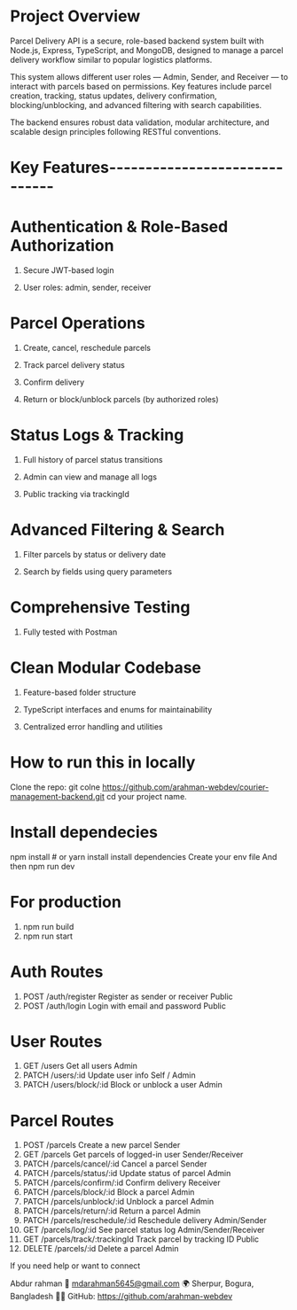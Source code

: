 # Project Overview

Parcel Delivery API is a secure, role-based backend system built with Node.js, Express, TypeScript, and MongoDB, designed to manage a parcel delivery workflow similar to popular logistics platforms.

This system allows different user roles — Admin, Sender, and Receiver — to interact with parcels based on permissions. Key features include parcel creation, tracking, status updates, delivery confirmation, blocking/unblocking, and advanced filtering with search capabilities.

The backend ensures robust data validation, modular architecture, and scalable design principles following RESTful conventions.

# Key Features------------------------------

# Authentication & Role-Based Authorization

1. Secure JWT-based login

2. User roles: admin, sender, receiver

# Parcel Operations

1. Create, cancel, reschedule parcels

2. Track parcel delivery status

3. Confirm delivery

4. Return or block/unblock parcels (by authorized roles)

# Status Logs & Tracking

1. Full history of parcel status transitions

2. Admin can view and manage all logs

3. Public tracking via trackingId

# Advanced Filtering & Search

1. Filter parcels by status or delivery date

2. Search by fields using query parameters

# Comprehensive Testing

1. Fully tested with Postman



# Clean Modular Codebase

1. Feature-based folder structure

2. TypeScript interfaces and enums for maintainability

3. Centralized error handling and utilities

# How to run this in locally
Clone the repo: git colne https://github.com/arahman-webdev/courier-management-backend.git
cd your project name.

# Install dependecies
npm install #  or yarn install
install dependencies
Create your env file
And then npm run dev

# For production 
1. npm run build
2. npm run start


# Auth Routes

1. POST	/auth/register	Register as sender or receiver	Public
2. POST	/auth/login	Login with email and password	Public


# User Routes

1. GET	     /users	      Get all users	                   Admin
2. PATCH	 /users/:id	Update user info	               Self / Admin
3. PATCH	 /users/block/:id	Block or unblock a user	   Admin


# Parcel Routes 

1. POST	/parcels	                       Create a new parcel	            Sender
2. GET	/parcels	                       Get parcels of logged-in user	Sender/Receiver
3. PATCH	/parcels/cancel/:id	           Cancel a parcel	                Sender
4. PATCH	/parcels/status/:id	           Update status of parcel	        Admin
5. PATCH	/parcels/confirm/:id	       Confirm delivery	                Receiver
6. PATCH	/parcels/block/:id	           Block a parcel	                Admin
7. PATCH	/parcels/unblock/:id	       Unblock a parcel	                Admin
8. PATCH	/parcels/return/:id	           Return a parcel	                Admin
9. PATCH	/parcels/reschedule/:id	       Reschedule delivery	            Admin/Sender
10. GET	    /parcels/log/:id	           See parcel status log	        Admin/Sender/Receiver
11. GET	    /parcels/track/:trackingId	   Track parcel by tracking ID	    Public
12. DELETE	/parcels/:id	               Delete a parcel	                Admin

If you need help or want to connect

Abdur rahman
    📧 mdarahman5645@gmail.com
    🌍 Sherpur, Bogura, Bangladesh
    👨‍💻 GitHub: https://github.com/arahman-webdev

